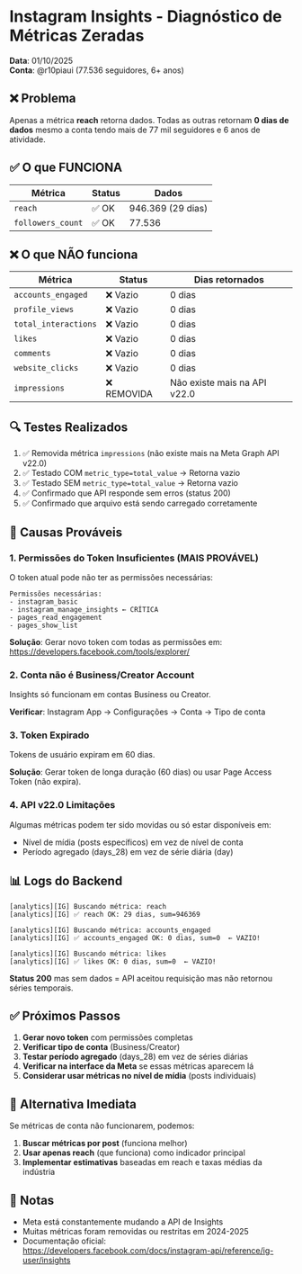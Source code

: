 # Instagram Insights - Diagnóstico de Métricas Zeradas

**Data**: 01/10/2025  
**Conta**: @r10piaui (77.536 seguidores, 6+ anos)

## ❌ Problema

Apenas a métrica **reach** retorna dados. Todas as outras retornam **0 dias de dados** mesmo a conta tendo mais de 77 mil seguidores e 6 anos de atividade.

## ✅ O que FUNCIONA

| Métrica | Status | Dados |
|---------|--------|-------|
| `reach` | ✅ OK | 946.369 (29 dias) |
| `followers_count` | ✅ OK | 77.536 |

## ❌ O que NÃO funciona

| Métrica | Status | Dias retornados |
|---------|--------|----------------|
| `accounts_engaged` | ❌ Vazio | 0 dias |
| `profile_views` | ❌ Vazio | 0 dias |
| `total_interactions` | ❌ Vazio | 0 dias |
| `likes` | ❌ Vazio | 0 dias |
| `comments` | ❌ Vazio | 0 dias |
| `website_clicks` | ❌ Vazio | 0 dias |
| `impressions` | ❌ REMOVIDA | Não existe mais na API v22.0 |

## 🔍 Testes Realizados

1. ✅ Removida métrica `impressions` (não existe mais na Meta Graph API v22.0)
2. ✅ Testado COM `metric_type=total_value` → Retorna vazio
3. ✅ Testado SEM `metric_type=total_value` → Retorna vazio
4. ✅ Confirmado que API responde sem erros (status 200)
5. ✅ Confirmado que arquivo está sendo carregado corretamente

## 🔧 Causas Prováveis

### 1. **Permissões do Token Insuficientes** (MAIS PROVÁVEL)

O token atual pode não ter as permissões necessárias:

```
Permissões necessárias:
- instagram_basic
- instagram_manage_insights ← CRÍTICA
- pages_read_engagement
- pages_show_list
```

**Solução**: Gerar novo token com todas as permissões em:
https://developers.facebook.com/tools/explorer/

### 2. **Conta não é Business/Creator Account**

Insights só funcionam em contas Business ou Creator.

**Verificar**: Instagram App → Configurações → Conta → Tipo de conta

### 3. **Token Expirado**

Tokens de usuário expiram em 60 dias.

**Solução**: Gerar token de longa duração (60 dias) ou usar Page Access Token (não expira).

### 4. **API v22.0 Limitações**

Algumas métricas podem ter sido movidas ou só estar disponíveis em:
- Nível de mídia (posts específicos) em vez de nível de conta
- Período agregado (days_28) em vez de série diária (day)

## 📊 Logs do Backend

```
[analytics][IG] Buscando métrica: reach
[analytics][IG] ✅ reach OK: 29 dias, sum=946369

[analytics][IG] Buscando métrica: accounts_engaged
[analytics][IG] ✅ accounts_engaged OK: 0 dias, sum=0  ← VAZIO!

[analytics][IG] Buscando métrica: likes
[analytics][IG] ✅ likes OK: 0 dias, sum=0  ← VAZIO!
```

**Status 200** mas sem dados = API aceitou requisição mas não retornou séries temporais.

## ✅ Próximos Passos

1. **Gerar novo token** com permissões completas
2. **Verificar tipo de conta** (Business/Creator)
3. **Testar período agregado** (days_28) em vez de séries diárias
4. **Verificar na interface da Meta** se essas métricas aparecem lá
5. **Considerar usar métricas no nível de mídia** (posts individuais)

## 🎯 Alternativa Imediata

Se métricas de conta não funcionarem, podemos:

1. **Buscar métricas por post** (funciona melhor)
2. **Usar apenas reach** (que funciona) como indicador principal
3. **Implementar estimativas** baseadas em reach e taxas médias da indústria

## 📝 Notas

- Meta está constantemente mudando a API de Insights
- Muitas métricas foram removidas ou restritas em 2024-2025
- Documentação oficial: https://developers.facebook.com/docs/instagram-api/reference/ig-user/insights
